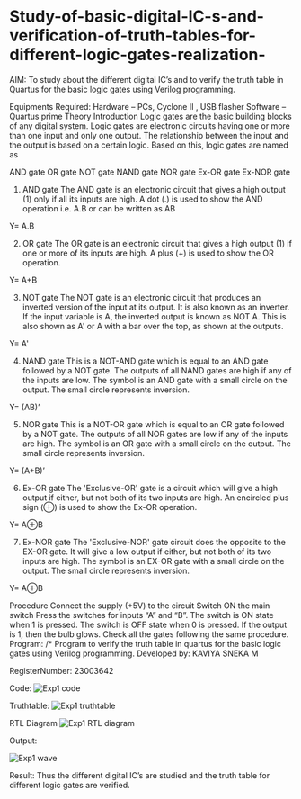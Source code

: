 # Study-of-basic-digital-IC-s-and-verification-of-truth-tables-for-different-logic-gates-realization-
 AIM:
To study about the different digital IC’s and to verify the truth table in Quartus for the basic logic gates using Verilog programming.

Equipments Required:
Hardware – PCs, Cyclone II , USB flasher
Software – Quartus prime
Theory
Introduction
Logic gates are the basic building blocks of any digital system. Logic gates are electronic circuits having one or more than one input and only one output. The relationship between the input and the output is based on a certain logic. Based on this, logic gates are named as

AND gate
OR gate
NOT gate
NAND gate
NOR gate
Ex-OR gate
Ex-NOR gate
1) AND gate
The AND gate is an electronic circuit that gives a high output (1) only if all its inputs are high. A dot (.) is used to show the AND operation i.e. A.B or can be written as AB

Y= A.B

2) OR gate
The OR gate is an electronic circuit that gives a high output (1) if one or more of its inputs are high. A plus (+) is used to show the OR operation.

Y= A+B

3) NOT gate
The NOT gate is an electronic circuit that produces an inverted version of the input at its output. It is also known as an inverter. If the input variable is A, the inverted output is known as NOT A. This is also shown as A' or A with a bar over the top, as shown at the outputs.

Y= A'

4) NAND gate
This is a NOT-AND gate which is equal to an AND gate followed by a NOT gate. The outputs of all NAND gates are high if any of the inputs are low. The symbol is an AND gate with a small circle on the output. The small circle represents inversion.

Y= (AB)’

5) NOR gate
This is a NOT-OR gate which is equal to an OR gate followed by a NOT gate. The outputs of all NOR gates are low if any of the inputs are high. The symbol is an OR gate with a small circle on the output. The small circle represents inversion.

Y= (A+B)’

6) Ex-OR gate
The 'Exclusive-OR' gate is a circuit which will give a high output if either, but not both of its two inputs are high. An encircled plus sign (⊕) is used to show the Ex-OR operation.

Y= A⊕B

7) Ex-NOR gate
The 'Exclusive-NOR' gate circuit does the opposite to the EX-OR gate. It will give a low output if either, but not both of its two inputs are high. The symbol is an EX-OR gate with a small circle on the output. The small circle represents inversion.

Y= A⊕B

Procedure
Connect the supply (+5V) to the circuit
Switch ON the main switch
Press the switches for inputs “A” and “B”. The switch is ON state when 1 is pressed. The switch is OFF state when 0 is pressed.
If the output is 1, then the bulb glows.
Check all the gates following the same procedure.
Program:
/*
Program to verify the truth table in quartus for the basic logic gates using Verilog programming.
Developed by: KAVIYA SNEKA M

RegisterNumber:  23003642


Code:
![Exp1 code](https://github.com/kaviya546/Study-of-basic-digital-IC-s-and-verification-of-truth-tables-for-different-logic-gates-realization-/assets/150368823/ed3ec0c0-bdf5-40dd-bdff-1f4f80f83615)



Truthtable:
![Exp1 truthtable](https://github.com/kaviya546/Study-of-basic-digital-IC-s-and-verification-of-truth-tables-for-different-logic-gates-realization-/assets/150368823/15e04970-1faf-48aa-be69-3077ad9f3416)


RTL Diagram
![Exp1 RTL diagram](https://github.com/kaviya546/Study-of-basic-digital-IC-s-and-verification-of-truth-tables-for-different-logic-gates-realization-/assets/150368823/458b17b1-f507-4b09-80f3-129762419ebd)


Output:

![Exp1 wave](https://github.com/kaviya546/Study-of-basic-digital-IC-s-and-verification-of-truth-tables-for-different-logic-gates-realization-/assets/150368823/b5f73641-0d67-4d58-92ce-da54ed6d76f4)



Result:
Thus the different digital IC’s are studied and the truth table for different logic gates are verified.
